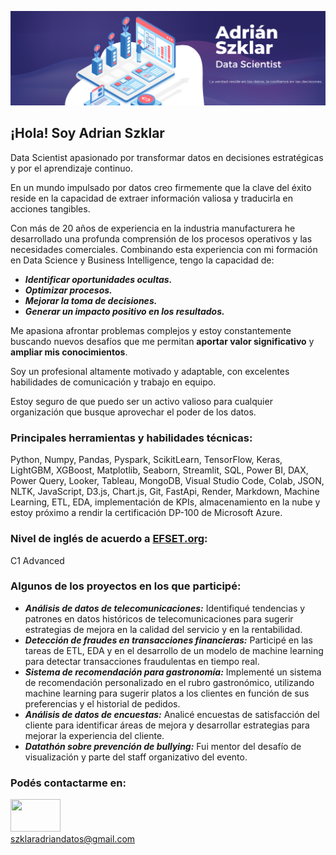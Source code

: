 ![](Imagen_portada.png)

## ¡Hola! Soy Adrian Szklar ‍

Data Scientist apasionado por transformar datos en decisiones estratégicas y por el aprendizaje continuo.

En un mundo impulsado por datos creo firmemente que la clave del éxito reside en la capacidad de extraer información valiosa y traducirla en acciones tangibles.

Con más de 20 años de experiencia en la industria manufacturera he desarrollado una profunda comprensión de los procesos operativos y las necesidades comerciales. Combinando esta experiencia con mi formación en Data Science y Business Intelligence, tengo la capacidad de:

- **_Identificar oportunidades ocultas._**
- **_Optimizar procesos._**
- **_Mejorar la toma de decisiones._**
- **_Generar un impacto positivo en los resultados._**

Me apasiona afrontar problemas complejos y estoy constantemente buscando nuevos desafíos que me permitan **aportar valor significativo** y **ampliar mis conocimientos**.

Soy un profesional altamente motivado y adaptable, con excelentes habilidades de comunicación y trabajo en equipo.

Estoy seguro de que puedo ser un activo valioso para cualquier organización que busque aprovechar el poder de los datos.

### Principales herramientas y habilidades técnicas:

Python, Numpy, Pandas, Pyspark, ScikitLearn, TensorFlow, Keras, LightGBM, XGBoost, Matplotlib, Seaborn, Streamlit, SQL, Power BI, DAX, Power Query, Looker, Tableau, MongoDB, Visual Studio Code, Colab, JSON, NLTK, JavaScript, D3.js, Chart.js, Git, FastApi, Render, Markdown, Machine Learning, ETL, EDA, implementación de KPIs, almacenamiento en la nube y estoy próximo a rendir la certificación DP-100 de Microsoft Azure.

### Nivel de inglés de acuerdo a [EFSET.org](https://www.efset.org/es/):

C1 Advanced

### Algunos de los proyectos en los que participé:

- **_Análisis de datos de telecomunicaciones:_** Identifiqué tendencias y patrones en datos históricos de telecomunicaciones para sugerir estrategias de mejora en la calidad del servicio y en la rentabilidad. 
- **_Detección de fraudes en transacciones financieras:_** Participé en las tareas de ETL, EDA y en el desarrollo de un modelo de machine learning para detectar transacciones fraudulentas en tiempo real.  
- **_Sistema de recomendación para gastronomía:_** Implementé un sistema de recomendación personalizado en el rubro gastronómico, utilizando machine learning para sugerir platos a los clientes en función de sus preferencias y el historial de pedidos.  
- **_Análisis de datos de encuestas:_** Analicé encuestas de satisfacción del cliente para identificar áreas de mejora y desarrollar estrategias para mejorar la experiencia del cliente.
- **_Datathón sobre prevención de bullying:_** Fui mentor del desafío de visualización y parte del staff organizativo del evento.

### Podés contactarme en:  
[<img src="https://1000marcas.net/wp-content/uploads/2020/01/Logo-Linkedin-500x313.png" width="80" height="52">](https://www.linkedin.com/in/adrian-szklar/)   
szklaradriandatos@gmail.com

 
